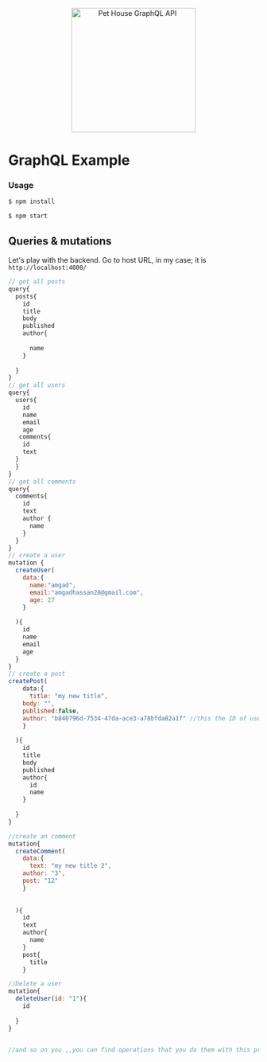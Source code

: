 
<p align="center">
  <img src="puppy.jpg" alt="Pet House GraphQL API" width="250"/>
</p>


# GraphQL Example


### Usage

```sh
$ npm install
```

```sh
$ npm start
```





## Queries & mutations

Let's play with the backend. Go to host URL, in my case; it is `http://localhost:4000/`



```javascript
// get all posts
query{
  posts{
    id
    title
    body
    published
    author{
      
      name
    }
    
  }
}
// get all users
query{
  users{
    id
    name
    email
    age
   comments{
    id
    text
  }
  }
}
// get all comments
query{
  comments{
    id
    text
    author {
      name
    }
  }
}
// create a user
mutation {
  createUser(
    data:{
      name:"amgad",
      email:"amgadhassan28@gmail.com",
      age: 27
    }
    
  ){
    id
    name
    email
    age
  }
}
// create a post
createPost(
    data:{
      title: "my new title",
    body: "",
    published:false,
    author: "b840796d-7534-47da-ace3-a78bfda82a1f" //this the ID of user when you create it 
    }
    
  ){
    id
    title
    body
    published
    author{
      id
      name
    }
    
  }
}

//create an comment 
mutation{
  createComment(
    data:{
      text: "my new title 2",
    author: "3",
    post: "12"
    }
    
    
  ){
    id
    text
    author{
      name
    }
    post{
      title
    }

//Delete a user
mutation{
  deleteUser(id: "1"){
    id
    
  }
}


//and so on you ,,you can find operations that you do them with this project on right side (just click on SCHEMA)


```


